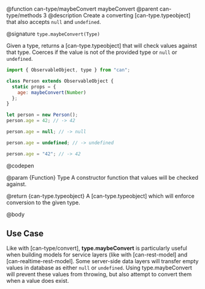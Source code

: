 @function can-type/maybeConvert maybeConvert
@parent can-type/methods 3
@description Create a converting [can-type.typeobject] that also accepts `null` and `undefined`.

@signature `type.maybeConvert(Type)`

  Given a type, returns a [can-type.typeobject] that will check values against that type. Coerces if the value is not of the provided type or `null` or `undefined`.

  ```js
  import { ObservableObject, type } from "can";

  class Person extends ObservableObject {
    static props = {
      age: maybeConvert(Number)
    };
  }

  let person = new Person();
  person.age = 42; // -> 42

  person.age = null; // -> null

  person.age = undefined; // -> undefined

  person.age = "42"; // -> 42
  ```
  @codepen

  @param {Function} Type A constructor function that values will be checked against.

  @return {can-type.typeobject} A [can-type.typeobject] which will enforce conversion to the given type.

@body

## Use Case

Like with [can-type/convert], __type.maybeConvert__ is particularly useful when building models for service layers (like with [can-rest-model] and [can-realtime-rest-model]. Some server-side data layers will transfer empty values in database as either `null` or `undefined`. Using type.maybeConvert will prevent these values from throwing, but also attempt to convert them when a value does exist.
